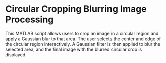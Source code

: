 # Circular Cropping Blurring Image Processing
 This MATLAB script allows users to crop an image in a circular region and apply a Gaussian blur to that area. The user selects the center and edge of the circular region interactively. A Gaussian filter is then applied to blur the selected area, and the final image with the blurred circular crop is displayed.
